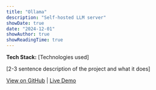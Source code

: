 ```yaml
---
title: "Ollama"
description: "Self-hosted LLM server"
showDate: true
date: "2024-12-01"
showAuthor: true
showReadingTime: true
---
```


**Tech Stack:** [Technologies used]

[2-3 sentence description of the project and what it does]

[View on GitHub](#) | [Live Demo](#)